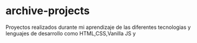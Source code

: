 # archive-projects

Proyectos realizados durante mi aprendizaje de las diferentes tecnologias y lenguajes de desarrollo como HTML,CSS,Vanilla JS y
